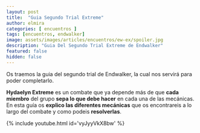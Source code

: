 ```yaml
---
layout: post
title:  "Guia Segundo Trial Extreme"
author: elmira
categories: [ encuentros ]
tags: [encuentros, endwalker]
image: assets/images/articles/encuentros/ew-ex/spoiler.jpg
description: "Guia Del Segundo Trial Extreme de Endwalker"
featured: false
hidden: false
---
```


Os traemos la guia del segundo trial de Endwalker, la cual nos servirá para poder completarlo.

**Hydaelyn Extreme** es un combate que ya depende más de que **cada miembro** del grupo **sepa lo que debe hacer** en cada una de las mecánicas. En esta guía os **explico las diferentes mecánicas** que os encontrareis a lo largo del combate y como podeis **resolverlas**.

{% include youtube.html id='vyJyyVkX8bw' %}